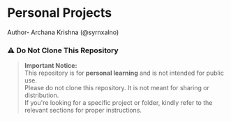 # Personal Projects 
Author- Archana Krishna (@syrnxalno) <br>
### **⚠️ Do Not Clone This Repository**

> **Important Notice:**  
> This repository is for **personal learning** and is not intended for public use.  
> Please do not clone this repository. It is not meant for sharing or distribution.  
> If you're looking for a specific project or folder, kindly refer to the relevant sections for proper instructions.


